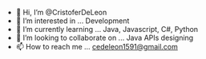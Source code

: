 - 👋 Hi, I’m @CristoferDeLeon
- 👀 I’m interested in ... Development
- 🌱 I’m currently learning ... Java, Javascript, C#, Python
- 💞️ I’m looking to collaborate on ... Java APIs designing
- 📫 How to reach me ... cedeleon1591@gmail.com

<!---
CristoferDeLeon/CristoferDeLeon is a ✨ special ✨ repository because its `README.md` (this file) appears on your GitHub profile.
You can click the Preview link to take a look at your changes.
--->

